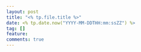 ```yaml
---
layout: post
title: "<% tp.file.title %>"
date: <% tp.date.now("YYYY-MM-DDTHH:mm:ssZZ") %>
tag: []
feature: 
comments: true
---
```

